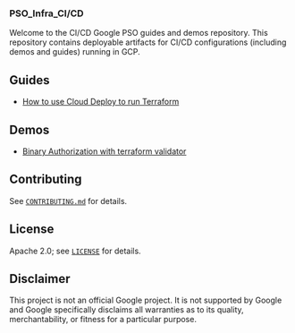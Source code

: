 ### PSO_Infra_CI/CD

Welcome to the CI/CD Google PSO guides and demos repository. This repository contains deployable artifacts for CI/CD configurations (including demos and guides) running in GCP.

## Guides
- [How to use Cloud Deploy to run Terraform](./guides/2022-06-24-clouddeploy-with-terraform.md)


## Demos
- [Binary Authorization with terraform validator](./demos/2022-06-24-binary-auth-terraform-validator.md)

## Contributing

See [`CONTRIBUTING.md`](CONTRIBUTING.md) for details.

## License

Apache 2.0; see [`LICENSE`](LICENSE) for details.

## Disclaimer

This project is not an official Google project. It is not supported by
Google and Google specifically disclaims all warranties as to its quality,
merchantability, or fitness for a particular purpose.